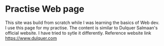 # Practise Web page
This site was build from scratch while I was learning the basics of Web dev. I use this page for my practise. The content is similar to Dulquer Salmaan's official website. I have tried to sytle it differently.
Reference website link https://www.dulquer.com
